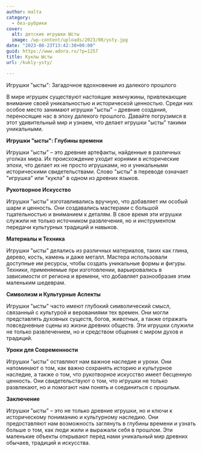 ```yaml
---
author: malta
category:
  - без-рубрики
cover:
  alt: детские игрушки Ысты
  image: /wp-content/uploads/2023/08/ysty.jpg
date: "2023-08-23T13:42:30+00:00"
guid: https://www.adora.ru/?p=1257
title: Куклы Ысты
url: /kukly-ysty/

---
```

Игрушки "ысты": Загадочное вдохновение из далекого прошлого

В мире игрушек существуют настоящие жемчужины, привлекающие внимание своей уникальностью и исторической ценностью. Среди них особое место занимают игрушки "ысты" – древние создания, переносящие нас в эпоху далекого прошлого. Давайте погрузимся в этот удивительный мир и узнаем, что делает игрушки "ысты" такими уникальными.

**Игрушки "ысты": Глубины времени**

Игрушки "ысты" – это древние артефакты, найденные в различных уголках мира. Их происхождение уходит корнями в исторические эпохи, что делает их не просто игрушками, но и уникальными историческими свидетельствами. Слово "ысты" в переводе означает "игрушка" или "кукла" в одном из древних языков.

**Рукотворное Искусство**

Игрушки "ысты" изготавливались вручную, что добавляет им особый шарм и ценность. Они создавались мастерами с большой тщательностью и вниманием к деталям. В свое время эти игрушки служили не только источником развлечения, но и инструментом передачи культурных традиций и навыков.

**Материалы и Техника**

Игрушки "ысты" делались из различных материалов, таких как глина, дерево, кость, камень и даже металл. Мастера использовали доступные им ресурсы, чтобы создать уникальные формы и фигуры. Техники, применяемые при изготовлении, варьировались в зависимости от региона и времени, что добавляет разнообразия этим маленьким шедеврам.

**Символизм и Культурные Аспекты**

Игрушки "ысты" часто имеют глубокий символический смысл, связанный с культурой и верованиями тех времен. Они могли представлять духовных существ, богов, животных, а также отражать повседневные сцены из жизни древних обществ. Эти игрушки служили не только развлечением, но и средством общения с миром духов и традиций.

**Уроки для Современности**

Игрушки "ысты" оставляют нам важное наследие и уроки. Они напоминают о том, как важно сохранять историю и культурное наследие, а также о том, что рукотворное искусство имеет бесценную ценность. Они свидетельствуют о том, что игрушки не только развлекают, но и помогают нам понять и соединиться с прошлым.

**Заключение**

Игрушки "ысты" – это не только древние игрушки, но и ключи к историческому пониманию и культурному наследию. Они предоставляют нам возможность заглянуть в глубины времени и узнать больше о том, как люди жили и выражали себя в прошлом. Эти маленькие объекты открывают перед нами уникальный мир древних обычаев, традиций и искусства.
